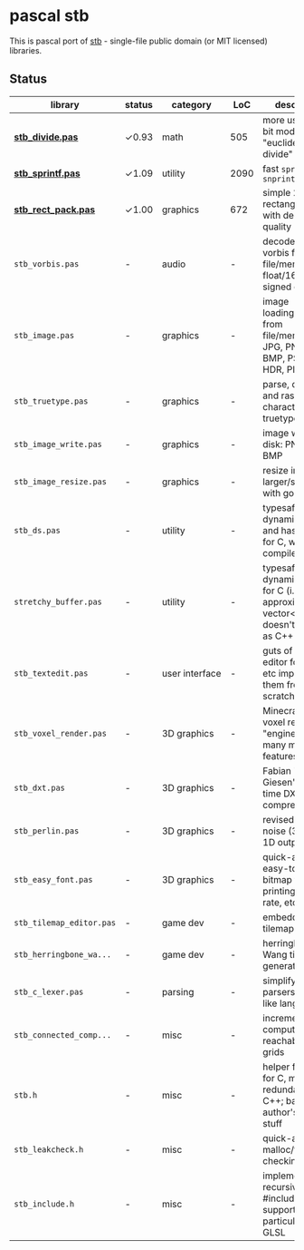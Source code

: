 # pascal stb

This is pascal port of [stb](https://github.com/nothings/stb) -
single-file public domain (or MIT licensed) libraries.

## Status

library    | status | category | LoC | description
--------------------- | ---- | -------- | --- | --------------------------------
**[stb_divide.pas](stb_divide.pas)** | ✓0.93 | math | 505 | more useful 32-bit modulus e.g. "euclidean divide"
**[stb_sprintf.pas](stb_sprintf.pas)** | ✓1.09 | utility | 2090 | fast `sprintf`, `snprintf`
**[stb_rect_pack.pas](stb_rect_pack.pas)** | ✓1.00 | graphics | 672 | simple 2D rectangle packer with decent quality
`stb_vorbis.pas` | - | audio | - | decode ogg vorbis files from file/memory to float/16-bit signed output
`stb_image.pas` | - | graphics | - | image loading/decoding from file/memory: JPG, PNG, TGA, BMP, PSD, GIF, HDR, PIC
`stb_truetype.pas` | - | graphics | - | parse, decode, and rasterize characters from truetype fonts
`stb_image_write.pas` | - | graphics | - | image writing to disk: PNG, TGA, BMP
`stb_image_resize.pas` | - | graphics | - | resize images larger/smaller with good quality
`stb_ds.pas` | - | utility | - | typesafe dynamic array and hash tables for C, will compile in C++
`stretchy_buffer.pas` | - | utility | - | typesafe dynamic array for C (i.e. approximation to vector<>), doesn't compile as C++
`stb_textedit.pas` | - | user&nbsp;interface | - | guts of a text editor for games etc implementing them from scratch
`stb_voxel_render.pas` | - | 3D&nbsp;graphics | - | Minecraft-esque voxel rendering "engine" with many more features
`stb_dxt.pas` | - | 3D&nbsp;graphics | - | Fabian "ryg" Giesen's real-time DXT compressor
`stb_perlin.pas` | - | 3D&nbsp;graphics | - | revised Perlin noise (3D input, 1D output)
`stb_easy_font.pas` | - | 3D&nbsp;graphics | - | quick-and-dirty easy-to-deploy bitmap font for printing frame rate, etc
`stb_tilemap_editor.pas` | - | game&nbsp;dev | - | embeddable tilemap editor
`stb_herringbone_wa...` | - | game&nbsp;dev | - | herringbone Wang tile map generator
`stb_c_lexer.pas` | - | parsing | - | simplify writing parsers for C-like languages
`stb_connected_comp...` | - | misc | - | incrementally compute reachability on grids
`stb.h` | - | misc | - | helper functions for C, mostly redundant in C++; basically author's personal stuff
`stb_leakcheck.h` | - | misc | - | quick-and-dirty malloc/free leak-checking
`stb_include.h` | - | misc | - | implement recursive #include support, particularly for GLSL
